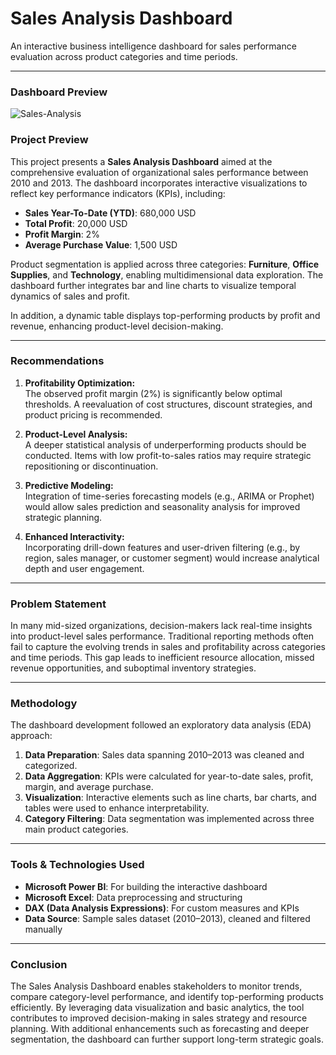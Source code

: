 # Sales Analysis Dashboard

An interactive business intelligence dashboard for sales performance evaluation across product categories and time periods.

---

### Dashboard Preview

![Sales-Analysis](https://github.com/user-attachments/assets/c11589cd-a747-4b22-ab85-527818e87533)


### Project Preview

This project presents a **Sales Analysis Dashboard** aimed at the comprehensive evaluation of organizational sales performance between 2010 and 2013. The dashboard incorporates interactive visualizations to reflect key performance indicators (KPIs), including:

- **Sales Year-To-Date (YTD)**: 680,000 USD  
- **Total Profit**: 20,000 USD  
- **Profit Margin**: 2%  
- **Average Purchase Value**: 1,500 USD

Product segmentation is applied across three categories: **Furniture**, **Office Supplies**, and **Technology**, enabling multidimensional data exploration. The dashboard further integrates bar and line charts to visualize temporal dynamics of sales and profit.

In addition, a dynamic table displays top-performing products by profit and revenue, enhancing product-level decision-making.

---

### Recommendations

1. **Profitability Optimization:**  
   The observed profit margin (2%) is significantly below optimal thresholds. A reevaluation of cost structures, discount strategies, and product pricing is recommended.

2. **Product-Level Analysis:**  
   A deeper statistical analysis of underperforming products should be conducted. Items with low profit-to-sales ratios may require strategic repositioning or discontinuation.

3. **Predictive Modeling:**  
   Integration of time-series forecasting models (e.g., ARIMA or Prophet) would allow sales prediction and seasonality analysis for improved strategic planning.

4. **Enhanced Interactivity:**  
   Incorporating drill-down features and user-driven filtering (e.g., by region, sales manager, or customer segment) would increase analytical depth and user engagement.

---

### Problem Statement

In many mid-sized organizations, decision-makers lack real-time insights into product-level sales performance. Traditional reporting methods often fail to capture the evolving trends in sales and profitability across categories and time periods. This gap leads to inefficient resource allocation, missed revenue opportunities, and suboptimal inventory strategies.

---

### Methodology

The dashboard development followed an exploratory data analysis (EDA) approach:

1. **Data Preparation**: Sales data spanning 2010–2013 was cleaned and categorized.  
2. **Data Aggregation**: KPIs were calculated for year-to-date sales, profit, margin, and average purchase.  
3. **Visualization**: Interactive elements such as line charts, bar charts, and tables were used to enhance interpretability.  
4. **Category Filtering**: Data segmentation was implemented across three main product categories.

---

### Tools & Technologies Used

- **Microsoft Power BI**: For building the interactive dashboard  
- **Microsoft Excel**: Data preprocessing and structuring  
- **DAX (Data Analysis Expressions)**: For custom measures and KPIs  
- **Data Source**: Sample sales dataset (2010–2013), cleaned and filtered manually

---

### Conclusion

The Sales Analysis Dashboard enables stakeholders to monitor trends, compare category-level performance, and identify top-performing products efficiently. By leveraging data visualization and basic analytics, the tool contributes to improved decision-making in sales strategy and resource planning. With additional enhancements such as forecasting and deeper segmentation, the dashboard can further support long-term strategic goals.

